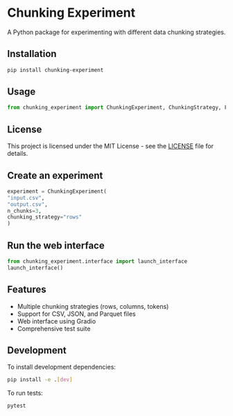 # Chunking Experiment

A Python package for experimenting with different data chunking strategies.

## Installation

```bash
pip install chunking-experiment
```

## Usage

```python
from chunking_experiment import ChunkingExperiment, ChunkingStrategy, FileFormat
```

## License

This project is licensed under the MIT License - see the [LICENSE](LICENSE) file for details.

## Create an experiment

```python
experiment = ChunkingExperiment(
"input.csv",
"output.csv",
n_chunks=3,
chunking_strategy="rows"
)
```

## Run the web interface

```python
from chunking_experiment.interface import launch_interface
launch_interface()
```

## Features

- Multiple chunking strategies (rows, columns, tokens)
- Support for CSV, JSON, and Parquet files
- Web interface using Gradio
- Comprehensive test suite

## Development

To install development dependencies:

```bash
pip install -e .[dev]
```

To run tests:

```bash
pytest
```

